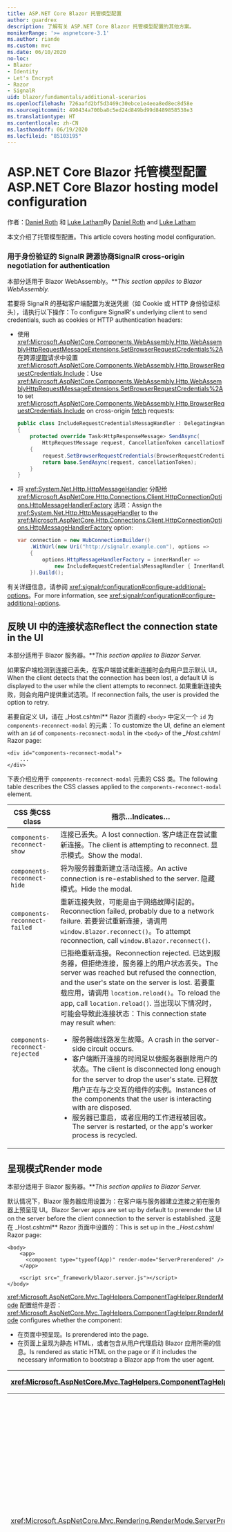 ```yaml
---
title: ASP.NET Core Blazor 托管模型配置
author: guardrex
description: 了解有关 ASP.NET Core Blazor 托管模型配置的其他方案。
monikerRange: '>= aspnetcore-3.1'
ms.author: riande
ms.custom: mvc
ms.date: 06/10/2020
no-loc:
- Blazor
- Identity
- Let's Encrypt
- Razor
- SignalR
uid: blazor/fundamentals/additional-scenarios
ms.openlocfilehash: 726aafd2bf5d3469c30ebce1e4eea8ed8ec8d58e
ms.sourcegitcommit: 490434a700ba8c5ed24d849bd99d8489858538e3
ms.translationtype: HT
ms.contentlocale: zh-CN
ms.lasthandoff: 06/19/2020
ms.locfileid: "85103195"
---
```

# <a name="aspnet-core-blazor-hosting-model-configuration"></a><span data-ttu-id="5351c-103">ASP.NET Core Blazor 托管模型配置</span><span class="sxs-lookup"><span data-stu-id="5351c-103">ASP.NET Core Blazor hosting model configuration</span></span>

<span data-ttu-id="5351c-104">作者：[Daniel Roth](https://github.com/danroth27) 和 [Luke Latham](https://github.com/guardrex)</span><span class="sxs-lookup"><span data-stu-id="5351c-104">By [Daniel Roth](https://github.com/danroth27) and [Luke Latham](https://github.com/guardrex)</span></span>

<span data-ttu-id="5351c-105">本文介绍了托管模型配置。</span><span class="sxs-lookup"><span data-stu-id="5351c-105">This article covers hosting model configuration.</span></span>

### <a name="signalr-cross-origin-negotiation-for-authentication"></a><span data-ttu-id="5351c-106">用于身份验证的 SignalR 跨源协商</span><span class="sxs-lookup"><span data-stu-id="5351c-106">SignalR cross-origin negotiation for authentication</span></span>

<span data-ttu-id="5351c-107">本部分适用于 Blazor WebAssembly。\*\*</span><span class="sxs-lookup"><span data-stu-id="5351c-107">*This section applies to Blazor WebAssembly.*</span></span>

<span data-ttu-id="5351c-108">若要将 SignalR 的基础客户端配置为发送凭据（如 Cookie 或 HTTP 身份验证标头），请执行以下操作：</span><span class="sxs-lookup"><span data-stu-id="5351c-108">To configure SignalR's underlying client to send credentials, such as cookies or HTTP authentication headers:</span></span>

* <span data-ttu-id="5351c-109">使用 <xref:Microsoft.AspNetCore.Components.WebAssembly.Http.WebAssemblyHttpRequestMessageExtensions.SetBrowserRequestCredentials%2A> 在跨源[提取](https://developer.mozilla.org/docs/Web/API/Fetch_API/Using_Fetch)请求中设置 <xref:Microsoft.AspNetCore.Components.WebAssembly.Http.BrowserRequestCredentials.Include>：</span><span class="sxs-lookup"><span data-stu-id="5351c-109">Use <xref:Microsoft.AspNetCore.Components.WebAssembly.Http.WebAssemblyHttpRequestMessageExtensions.SetBrowserRequestCredentials%2A> to set <xref:Microsoft.AspNetCore.Components.WebAssembly.Http.BrowserRequestCredentials.Include> on cross-origin [fetch](https://developer.mozilla.org/docs/Web/API/Fetch_API/Using_Fetch) requests:</span></span>

  ```csharp
  public class IncludeRequestCredentialsMessagHandler : DelegatingHandler
  {
      protected override Task<HttpResponseMessage> SendAsync(
          HttpRequestMessage request, CancellationToken cancellationToken)
      {
          request.SetBrowserRequestCredentials(BrowserRequestCredentials.Include);
          return base.SendAsync(request, cancellationToken);
      }
  }
  ```

* <span data-ttu-id="5351c-110">将 <xref:System.Net.Http.HttpMessageHandler> 分配给 <xref:Microsoft.AspNetCore.Http.Connections.Client.HttpConnectionOptions.HttpMessageHandlerFactory> 选项：</span><span class="sxs-lookup"><span data-stu-id="5351c-110">Assign the <xref:System.Net.Http.HttpMessageHandler> to the <xref:Microsoft.AspNetCore.Http.Connections.Client.HttpConnectionOptions.HttpMessageHandlerFactory> option:</span></span>

  ```csharp
  var connection = new HubConnectionBuilder()
      .WithUrl(new Uri("http://signalr.example.com"), options =>
      {
          options.HttpMessageHandlerFactory = innerHandler => 
              new IncludeRequestCredentialsMessagHandler { InnerHandler = innerHandler };
      }).Build();
  ```

<span data-ttu-id="5351c-111">有关详细信息，请参阅 <xref:signalr/configuration#configure-additional-options>。</span><span class="sxs-lookup"><span data-stu-id="5351c-111">For more information, see <xref:signalr/configuration#configure-additional-options>.</span></span>

## <a name="reflect-the-connection-state-in-the-ui"></a><span data-ttu-id="5351c-112">反映 UI 中的连接状态</span><span class="sxs-lookup"><span data-stu-id="5351c-112">Reflect the connection state in the UI</span></span>

<span data-ttu-id="5351c-113">本部分适用于 Blazor 服务器。\*\*</span><span class="sxs-lookup"><span data-stu-id="5351c-113">*This section applies to Blazor Server.*</span></span>

<span data-ttu-id="5351c-114">如果客户端检测到连接已丢失，在客户端尝试重新连接时会向用户显示默认 UI。</span><span class="sxs-lookup"><span data-stu-id="5351c-114">When the client detects that the connection has been lost, a default UI is displayed to the user while the client attempts to reconnect.</span></span> <span data-ttu-id="5351c-115">如果重新连接失败，则会向用户提供重试选项。</span><span class="sxs-lookup"><span data-stu-id="5351c-115">If reconnection fails, the user is provided the option to retry.</span></span>

<span data-ttu-id="5351c-116">若要自定义 UI，请在 _Host.cshtml\*\* Razor 页面的 `<body>` 中定义一个 `id` 为 `components-reconnect-modal` 的元素：</span><span class="sxs-lookup"><span data-stu-id="5351c-116">To customize the UI, define an element with an `id` of `components-reconnect-modal` in the `<body>` of the *_Host.cshtml* Razor page:</span></span>

```cshtml
<div id="components-reconnect-modal">
    ...
</div>
```

<span data-ttu-id="5351c-117">下表介绍应用于 `components-reconnect-modal` 元素的 CSS 类。</span><span class="sxs-lookup"><span data-stu-id="5351c-117">The following table describes the CSS classes applied to the `components-reconnect-modal` element.</span></span>

| <span data-ttu-id="5351c-118">CSS 类</span><span class="sxs-lookup"><span data-stu-id="5351c-118">CSS class</span></span>                       | <span data-ttu-id="5351c-119">指示&hellip;</span><span class="sxs-lookup"><span data-stu-id="5351c-119">Indicates&hellip;</span></span> |
| ------------------------------- | ----------------- |
| `components-reconnect-show`     | <span data-ttu-id="5351c-120">连接已丢失。</span><span class="sxs-lookup"><span data-stu-id="5351c-120">A lost connection.</span></span> <span data-ttu-id="5351c-121">客户端正在尝试重新连接。</span><span class="sxs-lookup"><span data-stu-id="5351c-121">The client is attempting to reconnect.</span></span> <span data-ttu-id="5351c-122">显示模式。</span><span class="sxs-lookup"><span data-stu-id="5351c-122">Show the modal.</span></span> |
| `components-reconnect-hide`     | <span data-ttu-id="5351c-123">将为服务器重新建立活动连接。</span><span class="sxs-lookup"><span data-stu-id="5351c-123">An active connection is re-established to the server.</span></span> <span data-ttu-id="5351c-124">隐藏模式。</span><span class="sxs-lookup"><span data-stu-id="5351c-124">Hide the modal.</span></span> |
| `components-reconnect-failed`   | <span data-ttu-id="5351c-125">重新连接失败，可能是由于网络故障引起的。</span><span class="sxs-lookup"><span data-stu-id="5351c-125">Reconnection failed, probably due to a network failure.</span></span> <span data-ttu-id="5351c-126">若要尝试重新连接，请调用 `window.Blazor.reconnect()`。</span><span class="sxs-lookup"><span data-stu-id="5351c-126">To attempt reconnection, call `window.Blazor.reconnect()`.</span></span> |
| `components-reconnect-rejected` | <span data-ttu-id="5351c-127">已拒绝重新连接。</span><span class="sxs-lookup"><span data-stu-id="5351c-127">Reconnection rejected.</span></span> <span data-ttu-id="5351c-128">已达到服务器，但拒绝连接，服务器上的用户状态丢失。</span><span class="sxs-lookup"><span data-stu-id="5351c-128">The server was reached but refused the connection, and the user's state on the server is lost.</span></span> <span data-ttu-id="5351c-129">若要重载应用，请调用 `location.reload()`。</span><span class="sxs-lookup"><span data-stu-id="5351c-129">To reload the app, call `location.reload()`.</span></span> <span data-ttu-id="5351c-130">当出现以下情况时，可能会导致此连接状态：</span><span class="sxs-lookup"><span data-stu-id="5351c-130">This connection state may result when:</span></span><ul><li><span data-ttu-id="5351c-131">服务器端线路发生故障。</span><span class="sxs-lookup"><span data-stu-id="5351c-131">A crash in the server-side circuit occurs.</span></span></li><li><span data-ttu-id="5351c-132">客户端断开连接的时间足以使服务器删除用户的状态。</span><span class="sxs-lookup"><span data-stu-id="5351c-132">The client is disconnected long enough for the server to drop the user's state.</span></span> <span data-ttu-id="5351c-133">已释放用户正在与之交互的组件的实例。</span><span class="sxs-lookup"><span data-stu-id="5351c-133">Instances of the components that the user is interacting with are disposed.</span></span></li><li><span data-ttu-id="5351c-134">服务器已重启，或者应用的工作进程被回收。</span><span class="sxs-lookup"><span data-stu-id="5351c-134">The server is restarted, or the app's worker process is recycled.</span></span></li></ul> |

## <a name="render-mode"></a><span data-ttu-id="5351c-135">呈现模式</span><span class="sxs-lookup"><span data-stu-id="5351c-135">Render mode</span></span>

<span data-ttu-id="5351c-136">本部分适用于 Blazor 服务器。\*\*</span><span class="sxs-lookup"><span data-stu-id="5351c-136">*This section applies to Blazor Server.*</span></span>

<span data-ttu-id="5351c-137">默认情况下，Blazor 服务器应用设置为：在客户端与服务器建立连接之前在服务器上预呈现 UI。</span><span class="sxs-lookup"><span data-stu-id="5351c-137">Blazor Server apps are set up by default to prerender the UI on the server before the client connection to the server is established.</span></span> <span data-ttu-id="5351c-138">这是在 _Host.cshtml\*\* Razor 页面中设置的：</span><span class="sxs-lookup"><span data-stu-id="5351c-138">This is set up in the *_Host.cshtml* Razor page:</span></span>

```cshtml
<body>
    <app>
      <component type="typeof(App)" render-mode="ServerPrerendered" />
    </app>

    <script src="_framework/blazor.server.js"></script>
</body>
```

<span data-ttu-id="5351c-139"><xref:Microsoft.AspNetCore.Mvc.TagHelpers.ComponentTagHelper.RenderMode> 配置组件是否：</span><span class="sxs-lookup"><span data-stu-id="5351c-139"><xref:Microsoft.AspNetCore.Mvc.TagHelpers.ComponentTagHelper.RenderMode> configures whether the component:</span></span>

* <span data-ttu-id="5351c-140">在页面中预呈现。</span><span class="sxs-lookup"><span data-stu-id="5351c-140">Is prerendered into the page.</span></span>
* <span data-ttu-id="5351c-141">在页面上呈现为静态 HTML，或者包含从用户代理启动 Blazor 应用所需的信息。</span><span class="sxs-lookup"><span data-stu-id="5351c-141">Is rendered as static HTML on the page or if it includes the necessary information to bootstrap a Blazor app from the user agent.</span></span>

| <xref:Microsoft.AspNetCore.Mvc.TagHelpers.ComponentTagHelper.RenderMode> | <span data-ttu-id="5351c-142">描述</span><span class="sxs-lookup"><span data-stu-id="5351c-142">Description</span></span> |
| --- | --- |
| <xref:Microsoft.AspNetCore.Mvc.Rendering.RenderMode.ServerPrerendered> | <span data-ttu-id="5351c-143">将组件呈现为静态 HTML，并包含 Blazor 服务器应用的标记。</span><span class="sxs-lookup"><span data-stu-id="5351c-143">Renders the component into static HTML and includes a marker for a Blazor Server app.</span></span> <span data-ttu-id="5351c-144">用户代理启动时，此标记用于启动 Blazor 应用。</span><span class="sxs-lookup"><span data-stu-id="5351c-144">When the user-agent starts, this marker is used to bootstrap a Blazor app.</span></span> |
| <xref:Microsoft.AspNetCore.Mvc.Rendering.RenderMode.Server> | <span data-ttu-id="5351c-145">呈现 Blazor 服务器应用的标记。</span><span class="sxs-lookup"><span data-stu-id="5351c-145">Renders a marker for a Blazor Server app.</span></span> <span data-ttu-id="5351c-146">不包括组件的输出。</span><span class="sxs-lookup"><span data-stu-id="5351c-146">Output from the component isn't included.</span></span> <span data-ttu-id="5351c-147">用户代理启动时，此标记用于启动 Blazor 应用。</span><span class="sxs-lookup"><span data-stu-id="5351c-147">When the user-agent starts, this marker is used to bootstrap a Blazor app.</span></span> |
| <xref:Microsoft.AspNetCore.Mvc.Rendering.RenderMode.Static> | <span data-ttu-id="5351c-148">将组件呈现为静态 HTML。</span><span class="sxs-lookup"><span data-stu-id="5351c-148">Renders the component into static HTML.</span></span> |

<span data-ttu-id="5351c-149">不支持从静态 HTML 页面呈现服务器组件。</span><span class="sxs-lookup"><span data-stu-id="5351c-149">Rendering server components from a static HTML page isn't supported.</span></span>

## <a name="configure-the-signalr-client-for-blazor-server-apps"></a><span data-ttu-id="5351c-150">为 Blazor 服务器应用配置 SignalR 客户端</span><span class="sxs-lookup"><span data-stu-id="5351c-150">Configure the SignalR client for Blazor Server apps</span></span>

<span data-ttu-id="5351c-151">本部分适用于 Blazor 服务器。\*\*</span><span class="sxs-lookup"><span data-stu-id="5351c-151">*This section applies to Blazor Server.*</span></span>

<span data-ttu-id="5351c-152">有时，需要配置 Blazor 服务器应用使用的 SignalR 客户端。</span><span class="sxs-lookup"><span data-stu-id="5351c-152">Sometimes, you need to configure the SignalR client used by Blazor Server apps.</span></span> <span data-ttu-id="5351c-153">例如，可能需要在 SignalR 客户端上配置日志记录以诊断连接问题。</span><span class="sxs-lookup"><span data-stu-id="5351c-153">For example, you might want to configure logging on the SignalR client to diagnose a connection issue.</span></span>

<span data-ttu-id="5351c-154">若要在 Pages/_Host.cshtml 文件中配置 SignalR 客户端，请执行以下操作\*\*：</span><span class="sxs-lookup"><span data-stu-id="5351c-154">To configure the SignalR client in the *Pages/_Host.cshtml* file:</span></span>

* <span data-ttu-id="5351c-155">将 `autostart="false"` 属性添加到 `blazor.server.js` 脚本的 `<script>` 标记中。</span><span class="sxs-lookup"><span data-stu-id="5351c-155">Add an `autostart="false"` attribute to the `<script>` tag for the `blazor.server.js` script.</span></span>
* <span data-ttu-id="5351c-156">调用 `Blazor.start` 并传入指定 SignalR 生成器的配置对象。</span><span class="sxs-lookup"><span data-stu-id="5351c-156">Call `Blazor.start` and pass in a configuration object that specifies the SignalR builder.</span></span>

```html
<script src="_framework/blazor.server.js" autostart="false"></script>
<script>
  Blazor.start({
    configureSignalR: function (builder) {
      builder.configureLogging("information"); // LogLevel.Information
    }
  });
</script>
```

## <a name="additional-resources"></a><span data-ttu-id="5351c-157">其他资源</span><span class="sxs-lookup"><span data-stu-id="5351c-157">Additional resources</span></span>

* <xref:fundamentals/logging/index>
